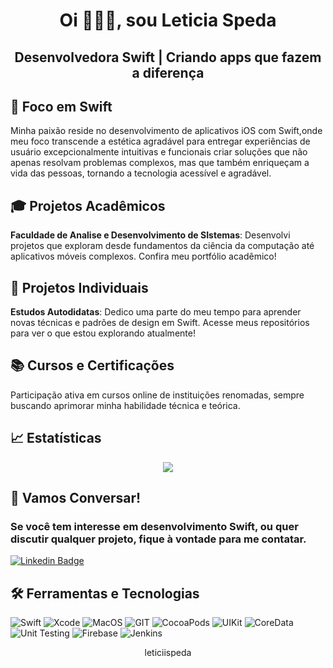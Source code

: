 

<h1 align="center">Oi 👩🏻‍💻, sou Leticia Speda</h1>
<h2 align="center">Desenvolvedora Swift | Criando apps que fazem a diferença</h2>

## 🍎 Foco em Swift
Minha paixão reside no desenvolvimento de aplicativos iOS com Swift,onde meu foco transcende a estética agradável para entregar experiências de usuário excepcionalmente intuitivas e funcionais  criar soluções que não apenas resolvam problemas complexos, mas que também enriqueçam a vida das pessoas, tornando a tecnologia acessível e agradável.

## 🎓 Projetos Acadêmicos
 **Faculdade de Analise e Desenvolvimento de SIstemas**: Desenvolvi projetos que exploram desde fundamentos da ciência da computação até aplicativos móveis complexos. Confira meu portfólio acadêmico!

## 🚀 Projetos Individuais
 **Estudos Autodidatas**: Dedico uma parte do meu tempo para aprender novas técnicas e padrões de design em Swift. Acesse meus repositórios para ver o que estou explorando atualmente!

## 📚 Cursos e Certificações
 Participação ativa em cursos online de instituições renomadas, sempre buscando aprimorar minha habilidade técnica e teórica.


## 📈 Estatísticas

<p
 align="center">
<img src="https://github-readme-streak-stats.herokuapp.com/?user=LeticiaSpeda&theme=radical"/> 
</p>

## 💬 Vamos Conversar!
### Se você tem interesse em desenvolvimento Swift, ou quer discutir qualquer projeto, fique à vontade para me contatar.

[![Linkedin Badge](https://img.shields.io/badge/-Linkedin-blue?style=for-the-badge&logo=Linkedin&logoColor=white&link=https://github.com/LeticiaSpeda)](https://www.linkedin.com/in/LeticiaOliveiraSpeda/)

## 🛠️ Ferramentas e Tecnologias
<p>
  <img alt="Swift" src="https://img.shields.io/badge/Swift-FA7343?style=for-the-badge&logo=swift&logoColor=white" />
  <img alt="Xcode" src="https://img.shields.io/badge/Xcode-007ACC?style=for-the-badge&logo=Xcode&logoColor=white" />
  <img alt="MacOS" src="https://img.shields.io/badge/mac%20os-000000?style=for-the-badge&logo=apple&logoColor=white" />
  <img alt="GIT" src="https://img.shields.io/badge/GIT-E44C30?style=for-the-badge&logo=git&logoColor=white"/>
   <img alt="CocoaPods" src="https://img.shields.io/badge/CocoaPods-%23FFFFFF?style=for-the-badge&logo=CocoaPods"/>
  <img alt="UIKit" src="https://img.shields.io/badge/UIKit-%23FFFFFF?style=for-the-badge&logo=uikit"/>
  <img alt="CoreData" src="https://img.shields.io/badge/CoreData-%23191970?style=for-the-badge&logo=CoreData"/>
  <img alt="Unit Testing" src="https://img.shields.io/badge/UI%2FUnit%20Testing-%23808080?style=for-the-badge&logo=gear"/>
  <img alt="Firebase" src="https://img.shields.io/badge/firebase-%23FFFFFF?style=for-the-badge&logo=firebase"/>
  <img alt="Jenkins" src="https://img.shields.io/badge/jenkins-%23D24939?style=for-the-badge&logo=jenkins&labelColor=white" />
</p>

<p align="center">
 <img src="https://komarev.com/ghpvc/?username=leticiispeda&label=Profile%20views&color=blue&style=flat-square" alt="leticiispeda" height="16" width="90"/>
</p>